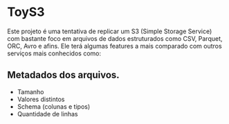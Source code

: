 # ToyS3

Este projeto é uma tentativa de replicar um S3 (Simple Storage Service) com bastante foco em arquivos
de dados estruturados como CSV, Parquet, ORC, Avro e afins. Ele terá algumas features a mais comparado com outros
serviços mais conhecidos como:

## Metadados dos arquivos.

- Tamanho
- Valores distintos
- Schema (colunas e tipos)
- Quantidade de linhas